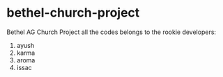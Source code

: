# bethel-church-project
Bethel AG Church Project
all the codes belongs to the rookie developers:
1. ayush 
2. karma
3. aroma 
4. issac